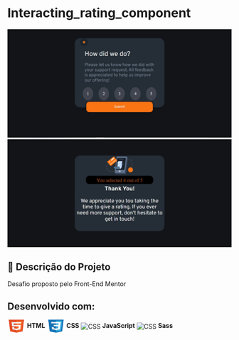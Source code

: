 # Interacting_rating_component

![](assets/img/print-page-1.jpg)
![](assets/img/print-page-2.jpg)

## :memo: Descrição do Projeto

Desafio proposto pelo Front-End Mentor


##  Desenvolvido com: 
<img align="center" alt="HTML" height="30" width="40" src="https://raw.githubusercontent.com/devicons/devicon/master/icons/html5/html5-original.svg"> <strong> HTML</strong>
<img align="center" alt="CSS" height="30" width="40" src="https://raw.githubusercontent.com/devicons/devicon/master/icons/css3/css3-original.svg"> <strong>CSS</strong>
<img align="center" alt="CSS" height="30" width="40" src="https://cdn.jsdelivr.net/gh/devicons/devicon/icons/javascript/javascript-original.svg" /> <strong>JavaScript</strong>
<img align="center" alt="CSS" height="30" width="40" src="https://cdn.jsdelivr.net/gh/devicons/devicon/icons/sass/sass-original.svg" /> <strong>Sass</strong>
          
